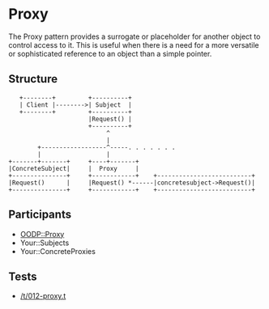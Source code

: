 Proxy
=====
The Proxy pattern provides a surrogate or placeholder for another
object to control access to it. This is useful when there is a
need for a more versatile or sophisticated reference to an object
than a simple pointer.

Structure
---------
```
   +--------+         +----------+
   | Client |-------->| Subject  |
   +--------+         +----------+
                      |Request() |
                      +----------+
                           ^
                           |
        +------------------^-----. . . . . . .
        |                  |
+-------+-------+     +----+-------+
|ConcreteSubject|     |  Proxy     |
+---------------+     +------------+    +--------------------------+
|Request()      |     |Request() *------|concretesubject->Request()|
+---------------+     +------------+    +--------------------------+
```

Participants
------------
* [OODP::Proxy](/lib/OODP/Proxy.pm)
* Your::Subjects
* Your::ConcreteProxies

Tests
-----
* [/t/012-proxy.t](/t/012-proxy.t)
